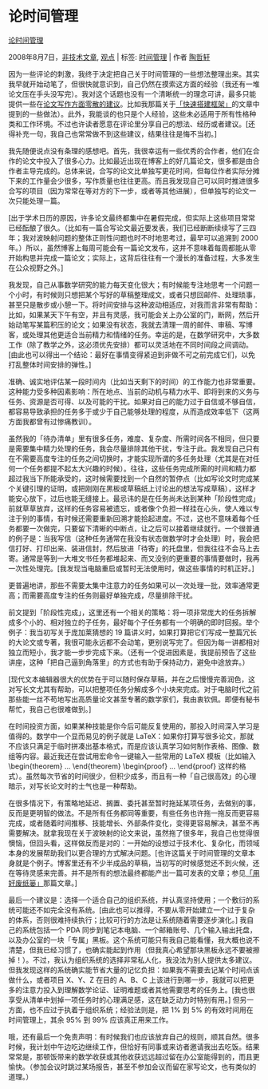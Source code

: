 # 论时间管理

[论时间管理](https://terrytao.wordpress.com/2008/08/07/on-time-management/)

2008年8月7日，[非技术文章](https://terrytao.wordpress.com/category/non-technical/), [观点](https://terrytao.wordpress.com/category/opinion/) | 标签: [时间管理](https://terrytao.wordpress.com/tag/time-management/) | 作者 [陶哲轩](https://terrytao.wordpress.com/author/teorth/)

因为一些评论的刺激，我终于决定把自己关于时间管理的一些想法整理出来。其实我早就开始动笔了，但很快就意识到，自己仍然在摸索这方面的经验（我还有一堆论文压在手头没写完）。我对这个话题也没有一个清晰统一的理念可讲，最多只能提供一些在[论文写作方面零散的建议](https://terrytao.wordpress.com/advice-on-writing-papers/)。比如我那篇关于[「快速搭建框架」](https://terrytao.wordpress.com/advice-on-writing-papers/write-a-rapid-prototype-first/)的文章中提到的一些做法）。此外，我能谈的也只是个人经验，这些未必适用于所有性格种类和工作环境。不过也许读者愿意在评论里分享自己的想法、经历或者建议。[还得补充一句，我自己也常常做不到这些建议，结果往往是悔不当初。]

我先随便说点没有条理的感想吧。首先，我很幸运有一些优秀的合作者，他们在合作的论文中投入了很多心力。比如最近出现在博客上的好几篇论文，很多都是由合作者主导完成的。总体来说，合写的论文比单独写更花时间，但每位作者实际分摊下来的工作量会少很多，写作质量也往往更高。而且我发现自己可以同时推进很多合写的项目（因为常常在等对方的下一步，或者等其他进展），但单独写的论文一次只能处理一篇。

[出于学术日历的原因，许多论文最终都集中在暑假完成，但实际上这些项目常常已经酝酿了很久。（比如有一篇合写论文最近要发表，我们已经断断续续写了三四年；我对波映射问题的整体正则性问题也时不时地思考过，最早可以追溯到 2000 年。）所以，虽然博客上每周可能会有一篇论文发布，这并不意味着每周都能从零开始构思并完成一篇论文；实际上，这背后往往有一个漫长的准备过程，大多发生在公众视野之外。]

我发现，自己从事数学研究的能力每天变化很大；有时候能专注地思考一个问题一个小时，有时候则只想把某个写好的草稿整理成文，或者只想回邮件、处理琐事，甚至只是散步或小憩一下。将时间安排与这种波动相适应，对我而言非常有帮助：比如，如果某天下午有空，并且有灵感，我可能会关上办公室的门，断网，然后开始动笔写某篇积压的论文；如果没有状态，我就去清理一周的邮件、审稿、写博客，或处理其他更适合当前精力和情绪的任务。幸运的是，在数学研究中，大多数工作（除了教学之外，这必须优先安排）都可以灵活地在不同时间段之间调动。[由此也可以得出一个结论：最好在事情变得紧迫到非做不可之前完成它们，以免打乱整体时间安排的弹性。]

准确、诚实地评估某一段时间内（比如当天剩下的时间）的工作能力也非常重要。这种能力受多种因素影响：所在地点、当前的动机与精力水平、即将到来的义务与任务、资源是否可得、以及可能的干扰。如果对自己的能力过于自信或不够自信，都容易导致承担的任务多于或少于自己能够处理的程度，从而造成效率低下（这两方面我都曾有过惨痛教训）。

虽然我的「待办清单」里有很多任务，难度、复杂度、所需时间各不相同，但只要是需要集中精力处理的任务，我会尽量排除其他干扰，专注于此。我发现自己只有在不需要高度专注的任务之间切换时，才能实现所谓的多任务处理（尤其是在对任何一个任务都提不起太大兴趣的时候）。往往，这些任务完成所需的时间和精力都超过我当下所能承受的，这时候需要找到一个自然的暂停点（比如写论文时完成某个关键引理的证明，或把刚刚在黑板或草稿纸上讨论出的想法写成草稿），这样才能安心放下，过后也能无缝接上。最忌讳的是在任务尚未达到某种「阶段性完成」前就草草放弃，这样的任务容易被遗忘，或者像个负担一样挂在心头，使人难以专注于别的事情，有时候还需要重新回溯才能拾起进度。不过，这也不意味着每个任务都要一次做完，只要留下清晰的中断点，让之后可以接着继续就行。一个很普通的例子是：当我写信（这种任务通常在我没有状态做数学时才会处理）时，我会把信打好、打印出来、装进信封，然后放进「待寄」的托盘里，但我往往不会马上去寄。通常是等到一大堆文书任务都堆起来、而又没别的更重要的事情要做时，我再一次性处理完。[我发现当电脑重启或暂时无法使用时，做这些事情的时机正好。]

更普遍地讲，那些不需要太集中注意力的任务如果可以一次处理一批，效率通常更高；而需要高度专注的任务则最好单独完成，尽量排除干扰。

前文提到「阶段性完成」，这里还有一个相关的策略：将一项非常庞大的任务拆解成多个小的、相对独立的子任务，最好每个子任务都有一个明确的即时回报。举个例子：我当初写关于庞加莱猜想的 19 篇讲义时，如果打算把它们写成一整篇冗长的大论文或专著，我很可能永远都不会动笔，更别说写完了。但因为每一讲都相对独立而短小，我才能一步步完成下来。（还有一个促进因素是，我提前预告了这些讲座，这种「把自己逼到角落里」的方式也有助于保持动力，避免中途放弃。）

[现代文本编辑器很大的优势在于可以随时保存草稿，并在之后慢慢完善润色，这对写长文尤其有帮助，可以把整项任务分解成多个小块来完成。对于电脑时代之前那些能一丝不苟地写出高质量论文甚至专著的数学家们，我由衷钦佩。即便有秘书帮忙，我自己也很难做到。]

在时间投资方面，如果某种技能是你今后可能反复使用的，那投入时间深入学习是值得的。数学中一个显而易见的例子就是 LaTeX：如果你打算写很多论文，那就不应该只满足于临时拼凑出基本格式，而是应该认真学习如何制作表格、图像、数组等内容。最近我还在尝试用宏命令一键输入一些常用的 LaTeX 模板（比如输入 \begin{theorem} … \end{theorem} \begin{proof} … \end{proof} 这样的格式）。虽然每次节省的时间很少，但积少成多，而且有一种「自己很高效」的心理暗示，对写长论文时的士气也是一种帮助。

在很多情况下，有策略地延迟、搁置、委托甚至暂时拖延某项任务，去做别的事，反而是更明智的做法。不是所有任务都同等重要，有些任务也许拖一拖反而更容易完成，或者随着时间推移、技能增长、外部条件变化，变得更容易解决，甚至不再需要解决。就拿我现在关于波映射的论文来说，虽然拖了很多年，我自己也觉得很懊恼，但回头看，这样做反而是对的：一开始的设想过于技术化、复杂化，而领域本身的发展帮助我们以更合理的方式解决问题。[也许这篇关于时间管理的文章本身就是个例子。博客里还有不少半成品的草稿，当初写的时候感觉还不到火候，还在等待灵感来完善。并不是所有的想法最终都能产出一篇可发表的文章；参见[「用好废纸篓」](https://terrytao.wordpress.com/career-advice/use-the-wastebasket/)那篇文章。]

最后一个建议是：选择一个适合自己的组织系统，并认真坚持使用；一个敷衍的系统可能还不如完全没有系统。[由此也可以推得，不要从零开始建立一个过于复杂的体系，否则很难持续执行；比较可行的方法是让系统随着需要逐步演化。] 我自己的系统包括一个 PDA 同步到笔记本电脑、一个邮箱账号、几个输入输出托盘，以及办公室的一块「专属」黑板。这个系统可能只有我自己能看懂，我大概也说不清楚，但我已经习惯了，也确实能起到作用（但我真心希望那块黑板永远不要被擦掉！）。不过，我认为组织系统的选择非常私人化，我没法为别人提供太多建议。但我发现这样的系统确实能节省大量的记忆负担：如果我不需要去记某个时间点该做什么，或者项目 X、Y、Z 在目的 A、B、C 上该进行到哪一步，我就可以把更多的注意力投入到理解数学论证、证明难题或者其他需要思考的任务上。[我也很享受从清单中划掉一项任务时的心理满足感，这在缺乏动力时特别有用。] 但另一方面，也不应过于执着于组织系统；经验法则是，把 1% 到 5% 的有效时间用在时间管理上，其余 95% 到 99% 应该真正用来工作。

哦，还有最后一个免责声明：有时候我们也应该放弃自己的规则，顺其自然。很多时候，我计划中午边吃边继续工作，但恰好有同事或来访者邀请我出去吃饭。结果常常是，那顿饭带来的数学收获或其他收获远远超过留在办公室能得到的，而且更愉快。（参加会议时跳过某场报告，甚至不参加会议而留在家写论文，也有类似的道理。）